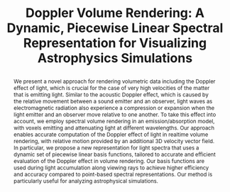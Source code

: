 ---
# this file is written in YAML http://docs.ansible.com/ansible/latest/YAMLSyntax.html
# all lines with a leading sharp are comments and will not be compiled
# longer blocks of text should start with a a leading > to escape all special characters

# URL handle for generated webpage
slug:       dopplervolume

#specifies layout to be used for page generation (do not modify)
layout:     publication

#publication title
title:      >
   Doppler Volume Rendering: A Dynamic, Piecewise Linear Spectral Representation for Visualizing Astrophysics Simulations
   
#include in selected publications on front page (optional, delete line if not applicable)
display:	selected

#list all publication authors in correct order (please check the spelling is identical to your personal page)
authors:
 - Reem Alghamdi
 - Thomas Müller
 - Alberto Jaspe-Villanueva
 - Markus Hadwiger
 - Filip Sadlo
 
#insert publication venue (displayed on publication page)
venue:      >
   Computer Graphics Forum, Vol.43, No.3 (Proceedings Eurographics/IEEE Symposium on Visualization, Eurovis 2023), To appear
   
#insert short venue (displayed in box in publication list)
shortvenue: >
   Eurovis 2023

#specify publication year
year:       2023

#insert abstract of publication
abstract:   >
   We present a novel approach for rendering volumetric data including the Doppler effect of light, which is crucial for the case of very high velocities of the matter that is emitting light. Similar to the acoustic Doppler effect, which is caused by the relative movement between a sound emitter and an observer, light waves as electromagnetic radiation also experience a compression or expansion when the light emitter and an observer move relative to one another. To take this effect into account, we employ spectral volume rendering in an emission/absorption model, with voxels emitting and attenuating light at different wavelengths. Our approach enables accurate computation of the Doppler effect of light in realtime volume rendering, with relative motion provided by an additional 3D velocity vector field. In particular, we propose a new representation for light spectra that uses a dynamic set of piecewise linear basis functions, tailored to accurate and efficient evaluation of the Doppler effect in volume rendering. Our basis functions are used during light accumulation along viewing rays to achieve higher efficiency and accuracy compared to point-based spectral representations. Our method is particularly useful for analyzing astrophysical simulations.

#link to hi-res teaser image of publication (please make sure the image is wide, e.g. aspect ratio between 4:2 and 4:1)
teaser:     './publications/2023_alghamdi_doppler_volume.jpg'
   
#link to smaller thumbnail image of publication (please make sure the aspect ratio is 3:2, suggested size is 150x100px)
thumbnail:  './publications/2023_alghamdi_doppler_volume_thumbnail.jpg'

#link to publication video (optional): you can either upload the video to our website (insert local link) or host it on youtube or vimeo (in this case insert the youtube/vimeo link)
video:      './publications/2023_alghamdi_doppler_volume.mp4'

#link to talk video (optional): you can either upload the video to our website (insert local link) or host it on youtube or vimeo (in this case insert the youtube/vimeo link)
#talk:       'https://www.youtube.com/watch?v=JSHjLvIulY0'

#link to publication pdf (optional)
pdf:         './publications/2023_alghamdi_doppler_volume.pdf'

#link to appendix pdf (optional)
pdfsupp:     './publications/2023_alghamdi_doppler_volume_supplemental.pdf'

#insert citation. please format citation by inserting <br> at line breaks, &nbsp;&nbsp; will insert a tab character to prettify the citation
citation:   >
  @article{Alghamdi2023Doppler,<br>
   &nbsp;&nbsp;title = {Doppler Volume Rendering: A Dynamic, Piecewise Linear Spectral Representation for Visualizing Astrophysics Simulations},<br>
   &nbsp;&nbsp;author = {Alghamdi, Reem and Müller, Thomas and Jaspe-Villanueva, Alberto and Hadwiger, Markus and Sadlo, Filip},<br>
   &nbsp;&nbsp;journal = {Computer Graphics Forum (Proceedings Eurographics/IEEE Symposium on Visualization, Eurovis 2023)},<br>
   &nbsp;&nbsp;volume = {42},<br>
   &nbsp;&nbsp;number = {3},<br>
   &nbsp;&nbsp;pages = {to appear},<br>
   &nbsp;&nbsp;year = {2023}<br>
  }

#insert links to additional material for the publication (optional)
#links need a title, a URL and a type (this defines the link icon) which can be one of the following values: code, archive, files, slides or text (this is the default icon)
links: 
# - title: Slides
#   type:  slides
#   url:   './publications/2021_herter_slides.pdf'
# - title: Code
#   type:  github
#   url:   'https://github.com/vccvisualization/thinvolvis'
 
---